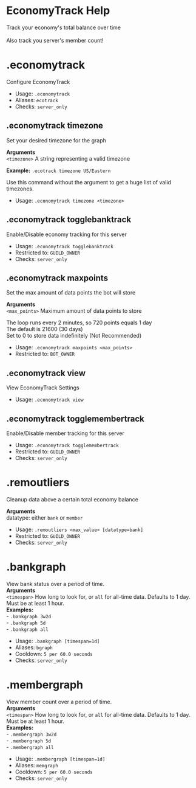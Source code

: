 # EconomyTrack Help

Track your economy's total balance over time<br/><br/>Also track you server's member count!

# .economytrack
Configure EconomyTrack<br/>
 - Usage: `.economytrack`
 - Aliases: `ecotrack`
 - Checks: `server_only`
## .economytrack timezone
Set your desired timezone for the graph<br/>

**Arguments**<br/>
`<timezone>` A string representing a valid timezone<br/>

**Example:** `.ecotrack timezone US/Eastern`<br/>

Use this command without the argument to get a huge list of valid timezones.<br/>
 - Usage: `.economytrack timezone <timezone>`
## .economytrack togglebanktrack
Enable/Disable economy tracking for this server<br/>
 - Usage: `.economytrack togglebanktrack`
 - Restricted to: `GUILD_OWNER`
 - Checks: `server_only`
## .economytrack maxpoints
Set the max amount of data points the bot will store<br/>

**Arguments**<br/>
`<max_points>` Maximum amount of data points to store<br/>

The loop runs every 2 minutes, so 720 points equals 1 day<br/>
The default is 21600 (30 days)<br/>
Set to 0 to store data indefinitely (Not Recommended)<br/>
 - Usage: `.economytrack maxpoints <max_points>`
 - Restricted to: `BOT_OWNER`
## .economytrack view
View EconomyTrack Settings<br/>
 - Usage: `.economytrack view`
## .economytrack togglemembertrack
Enable/Disable member tracking for this server<br/>
 - Usage: `.economytrack togglemembertrack`
 - Restricted to: `GUILD_OWNER`
 - Checks: `server_only`
# .remoutliers
Cleanup data above a certain total economy balance<br/>

**Arguments**<br/>
datatype: either `bank` or `member`<br/>
 - Usage: `.remoutliers <max_value> [datatype=bank]`
 - Restricted to: `GUILD_OWNER`
 - Checks: `server_only`
# .bankgraph
View bank status over a period of time.<br/>
**Arguments**<br/>
`<timespan>` How long to look for, or `all` for all-time data. Defaults to 1 day.<br/>
Must be at least 1 hour.<br/>
**Examples:**<br/>
    - `.bankgraph 3w2d`<br/>
    - `.bankgraph 5d`<br/>
    - `.bankgraph all`<br/>
 - Usage: `.bankgraph [timespan=1d]`
 - Aliases: `bgraph`
 - Cooldown: `5 per 60.0 seconds`
 - Checks: `server_only`
# .membergraph
View member count over a period of time.<br/>
**Arguments**<br/>
`<timespan>` How long to look for, or `all` for all-time data. Defaults to 1 day.<br/>
Must be at least 1 hour.<br/>
**Examples:**<br/>
    - `.membergraph 3w2d`<br/>
    - `.membergraph 5d`<br/>
    - `.membergraph all`<br/>
 - Usage: `.membergraph [timespan=1d]`
 - Aliases: `memgraph`
 - Cooldown: `5 per 60.0 seconds`
 - Checks: `server_only`

